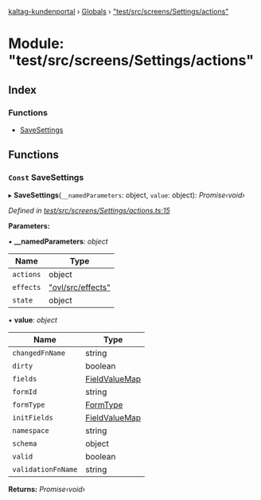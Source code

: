 [kaltag-kundenportal](../README.md) › [Globals](../globals.md) › ["test/src/screens/Settings/actions"](_test_src_screens_settings_actions_.md)

# Module: "test/src/screens/Settings/actions"

## Index

### Functions

* [SaveSettings](_test_src_screens_settings_actions_.md#const-savesettings)

## Functions

### `Const` SaveSettings

▸ **SaveSettings**(`__namedParameters`: object, `value`: object): *Promise‹void›*

*Defined in [test/src/screens/Settings/actions.ts:15](https://github.com/fopsdev/ovl/blob/d5eec59/test/src/screens/Settings/actions.ts#L15)*

**Parameters:**

▪ **__namedParameters**: *object*

Name | Type |
------ | ------ |
`actions` | object |
`effects` | ["ovl/src/effects"](_ovl_src_effects_.md) |
`state` | object |

▪ **value**: *object*

Name | Type |
------ | ------ |
`changedFnName` | string |
`dirty` | boolean |
`fields` | [FieldValueMap](_ovl_src_library_forms_actions_.md#fieldvaluemap) |
`formId` | string |
`formType` | [FormType](_ovl_src_library_forms_actions_.md#formtype) |
`initFields` | [FieldValueMap](_ovl_src_library_forms_actions_.md#fieldvaluemap) |
`namespace` | string |
`schema` | object |
`valid` | boolean |
`validationFnName` | string |

**Returns:** *Promise‹void›*
